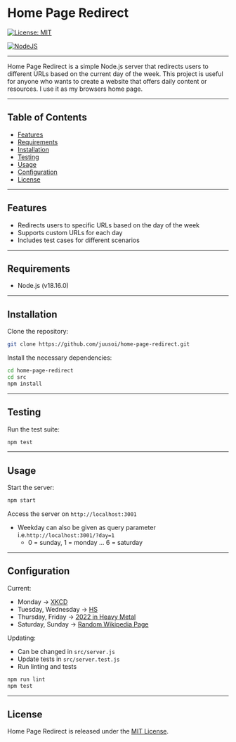 # Home Page Redirect

[![License: MIT](https://img.shields.io/badge/License-MIT-green.svg)](https://opensource.org/licenses/MIT)

[![NodeJS](https://img.shields.io/badge/node.js-6DA55F?style=for-the-badge&logo=node.js&logoColor=white)](https://nodejs.org/)

---

Home Page Redirect is a simple Node.js server that redirects users to different URLs based on the current day of the week. This project is useful for anyone who wants to create a website that offers daily content or resources. I use it as my browsers home page.

---

## Table of Contents

- [Features](#features)
- [Requirements](#requirements)
- [Installation](#installation)
- [Testing](#testing)
- [Usage](#usage)
- [Configuration](#configuration)
- [License](#license)

---

## Features

- Redirects users to specific URLs based on the day of the week
- Supports custom URLs for each day
- Includes test cases for different scenarios

---

## Requirements

- Node.js (v18.16.0)

---

## Installation

Clone the repository:

```bash
git clone https://github.com/juusoi/home-page-redirect.git
```

Install the necessary dependencies:

```bash
cd home-page-redirect
cd src
npm install
```

---

## Testing

Run the test suite:

```bash
npm test
```

---

## Usage

Start the server:

```bash
npm start
```

Access the server on `http://localhost:3001`

- Weekday can also be given as query parameter i.e.`http://localhost:3001/?day=1`
  - 0 = sunday, 1 = monday ... 6 = saturday

---

## Configuration

Current:

- Monday -> [XKCD](https://xkcd.com/)
- Tuesday, Wednesday -> [HS](https://hs.fi)
- Thursday, Friday -> [2022 in Heavy Metal](https://en.wikipedia.org/wiki/2022_in_heavy_metal_music)
- Saturday, Sunday -> [Random Wikipedia Page](https://en.wikipedia.org/wiki/Special:Random)

Updating:

- Can be changed in `src/server.js`
- Update tests in `src/server.test.js`
- Run linting and tests

```bash
npm run lint
npm test
```

---

## License

Home Page Redirect is released under the [MIT License](https://opensource.org/licenses/MIT).
